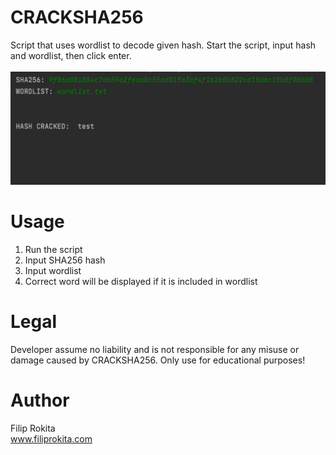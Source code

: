 # CRACKSHA256
Script that uses wordlist to decode given hash. Start the script, input hash and wordlist, then click enter.<br/>
<br/>
<img src="CRACKSHA256.png">

# Usage
1. Run the script
2. Input SHA256 hash
3. Input wordlist
4. Correct word will be displayed if it is included in wordlist

# Legal
Developer assume no liability and is not responsible for any misuse or damage caused by CRACKSHA256. Only use for educational purposes!

# Author
Filip Rokita<br/>
www.filiprokita.com
